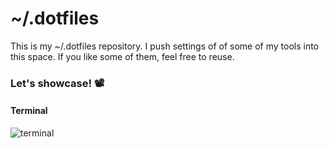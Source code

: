 # ~/.dotfiles

This is my ~/.dotfiles repository. I push settings of of some of my tools into this space.
If you like some of them, feel free to reuse.

### Let's showcase! 📽️

#### Terminal

![terminal](https://raw.githubusercontent.com/chirpcel/dotfiles/refs/heads/main/.github/media/terminal.png)
